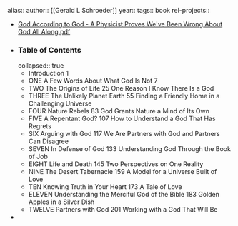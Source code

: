 alias::
author:: [[Gerald L Schroeder]]
year::
tags:: book
rel-projects::



- [God According to God  - A Physicist Proves We've Been Wrong About God All Along.pdf](hook://file/nMPWR73Km?p=MSBLbm93bGVkZ2UgTGlicmFyaWVzL0FNVCAmIFgtU2NpZW5jZQ==&n=God%20According%20to%20God%20%20%2D%20A%20Physicist%20Proves%20We%27ve%20Been%20Wrong%20About%20God%20All%20Along%2Epdf)
- ### Table of Contents
  collapsed:: true
	- Introduction 1
	- ONE A Few Words About What God Is Not 7
	- TWO The Origins of Life 25
	  One Reason I Know There Is a God
	- THREE The Unlikely Planet Earth 55
	  Finding a Friendly Home in a Challenging Universe
	- FOUR Nature Rebels 83
	  God Grants Nature a Mind of Its Own
	- FIVE A Repentant God? 107
	  How to Understand a God That Has Regrets
	- SIX Arguing with God 117
	  We Are Partners with God and Partners Can Disagree
	- SEVEN In Defense of God 133
	  Understanding God Through the Book of Job
	- EIGHT Life and Death 145
	  Two Perspectives on One Reality
	- NINE The Desert Tabernacle 159
	  A Model for a Universe Built of Love
	- TEN Knowing Truth in Your Heart 173
	  A Tale of Love
	- ELEVEN Understanding the Merciful God of the Bible 183
	  Golden Apples in a Silver Dish
	- TWELVE Partners with God 201
	  Working with a God That Will Be
-

